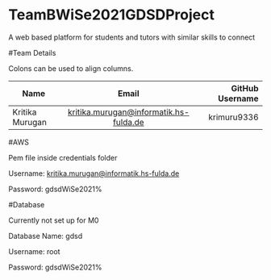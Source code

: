 # TeamBWiSe2021GDSDProject
A web based platform for students and tutors with similar skills to connect


#Team Details

Colons can be used to align columns.

| Name            | Email                                  | GitHub Username  |
| --------------- |:--------------------------------------:| ----------------:|
| Kritika Murugan | kritika.murugan@informatik.hs-fulda.de | krimuru9336      |



#AWS

Pem file inside credentials folder

Username: kritika.murugan@informatik.hs-fulda.de

Password: gdsdWiSe2021%


#Database

Currently not set up for M0

Database Name: gdsd

Username: root

Password: gdsdWiSe2021%